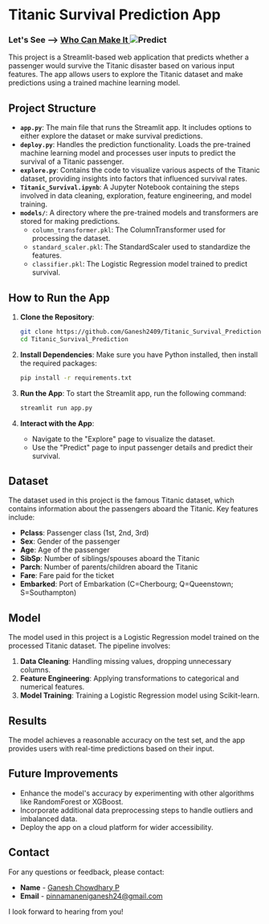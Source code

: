 
# Titanic Survival Prediction App 
### Let's See --> [Who Can Make It ](https://ganesh2409-titanic-survival-prediction.streamlit.app/) ![Predict](https://img.shields.io/badge/Streamlit-indigo) 


This project is a Streamlit-based web application that predicts whether a passenger would survive the Titanic disaster based on various input features. The app allows users to explore the Titanic dataset and make predictions using a trained machine learning model.

## Project Structure

- **`app.py`**: The main file that runs the Streamlit app. It includes options to either explore the dataset or make survival predictions.
- **`deploy.py`**: Handles the prediction functionality. Loads the pre-trained machine learning model and processes user inputs to predict the survival of a Titanic passenger.
- **`explore.py`**: Contains the code to visualize various aspects of the Titanic dataset, providing insights into factors that influenced survival rates.
- **`Titanic_Survival.ipynb`**: A Jupyter Notebook containing the steps involved in data cleaning, exploration, feature engineering, and model training.
- **`models/`**: A directory where the pre-trained models and transformers are stored for making predictions.
  - `column_transformer.pkl`: The ColumnTransformer used for processing the dataset.
  - `standard_scaler.pkl`: The StandardScaler used to standardize the features.
  - `classifier.pkl`: The Logistic Regression model trained to predict survival.

## How to Run the App

1. **Clone the Repository**:
   ```bash
   git clone https://github.com/Ganesh2409/Titanic_Survival_Prediction.git
   cd Titanic_Survival_Prediction
   ```

2. **Install Dependencies**:
   Make sure you have Python installed, then install the required packages:
   ```bash
   pip install -r requirements.txt
   ```

3. **Run the App**:
   To start the Streamlit app, run the following command:
   ```bash
   streamlit run app.py
   ```

4. **Interact with the App**:
   - Navigate to the "Explore" page to visualize the dataset.
   - Use the "Predict" page to input passenger details and predict their survival.

## Dataset

The dataset used in this project is the famous Titanic dataset, which contains information about the passengers aboard the Titanic. Key features include:

- **Pclass**: Passenger class (1st, 2nd, 3rd)
- **Sex**: Gender of the passenger
- **Age**: Age of the passenger
- **SibSp**: Number of siblings/spouses aboard the Titanic
- **Parch**: Number of parents/children aboard the Titanic
- **Fare**: Fare paid for the ticket
- **Embarked**: Port of Embarkation (C=Cherbourg; Q=Queenstown; S=Southampton)

## Model

The model used in this project is a Logistic Regression model trained on the processed Titanic dataset. The pipeline involves:

1. **Data Cleaning**: Handling missing values, dropping unnecessary columns.
2. **Feature Engineering**: Applying transformations to categorical and numerical features.
3. **Model Training**: Training a Logistic Regression model using Scikit-learn.

## Results

The model achieves a reasonable accuracy on the test set, and the app provides users with real-time predictions based on their input.

## Future Improvements

- Enhance the model's accuracy by experimenting with other algorithms like RandomForest or XGBoost.
- Incorporate additional data preprocessing steps to handle outliers and imbalanced data.
- Deploy the app on a cloud platform for wider accessibility.


## Contact
For any questions or feedback, please contact:
- **Name** - [Ganesh Chowdhary P]()
- **Email** - [pinnamaneniganesh24@gmail.com ](mailto:your.pinnamaneniganesh24@gmail.com)

I look forward to hearing from you!


